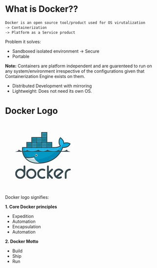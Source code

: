 # What is Docker??

```
Docker is an open source tool/product used for OS virutalization
-> Containerization
-> Platform as a Service product
```

Problem it solves:
* Sandboxed isolated environment -> Secure
* Portable

**Note:** Containers are platform independent and are guarenteed to run on any system/environment irrespective of the configurations given that Containerization Engine exists on them.

* Distributed Development with mirroring
* Lightweight: Does not need its own OS.

# Docker Logo

![Docker Logo](Docker.jpg)

Docker logo signifies:

**1. Core Docker principles**
* Expedition
* Automation
* Encapsulation
* Automation

**2. Docker Motto**
* Build
* Ship
* Run



